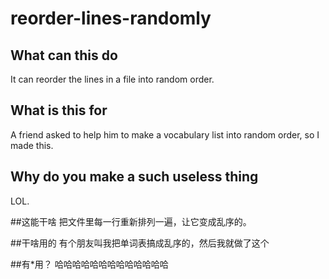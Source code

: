 # reorder-lines-randomly

## What can this do
It can reorder the lines in a file into random order.

## What is this for
A friend asked to help him to make a vocabulary list into random order, so I made this.

## Why do you make a such useless thing
LOL.

##这能干啥
把文件里每一行重新排列一遍，让它变成乱序的。

##干啥用的
有个朋友叫我把单词表搞成乱序的，然后我就做了这个

##有*用？
哈哈哈哈哈哈哈哈哈哈哈哈哈
